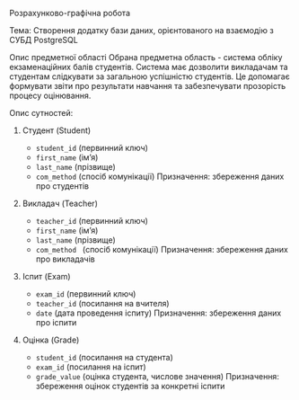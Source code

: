 Розрахунково-графічна робота

Тема: Створення додатку бази даних, орієнтованого на взаємодію з СУБД PostgreSQL

Опис предметної області
Обрана предметна область - система обліку екзаменаційних балів студентів. Система має дозволити викладачам та студентам слідкувати за загальною успішністю студентів. Це допомагає формувати звіти про результати навчання та забезпечувати прозорість процесу оцінювання.

Опис сутностей:
1. Студент (Student)
     - `student_id` (первинний ключ)
     - `first_name` (ім’я)
     - `last_name` (прізвище)
     - `com_method` (спосіб комунікації)
Призначення: збереження даних про студентів

2. Викладач (Teacher)
     - `teacher_id` (первинний ключ)
     - `first_name` (ім’я)
     - `last_name` (прізвище)
     - `com_method ` (спосіб комунікації)
Призначення: збереження даних про викладачів
 
3. Іспит (Exam)
     - `exam_id` (первинний ключ)
     - `teacher_id` (посилання на вчителя)
     - `date` (дата проведення іспиту)
Призначення: збереження даних про іспити
 
4. Оцінка (Grade)
     - `student_id` (посилання на студента)
     - `exam_id` (посилання на іспит)
     - `grade_value` (оцінка студента, числове значення) 
Призначення: збереження оцінок студентів за конкретні іспити
